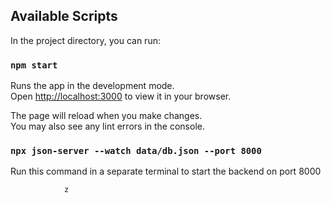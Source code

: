 ## Available Scripts

In the project directory, you can run:

### `npm start`

Runs the app in the development mode.\
Open [http://localhost:3000](http://localhost:3000) to view it in your browser.

The page will reload when you make changes.\
You may also see any lint errors in the console.


### `npx json-server --watch data/db.json --port 8000`

Run this command in a separate terminal to start the backend on port 8000

                z